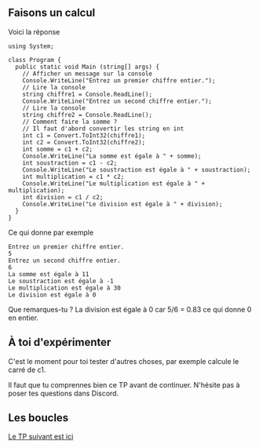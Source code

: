 ## Faisons un calcul

Voici la réponse

```
using System;

class Program {
  public static void Main (string[] args) {
    // Afficher un message sur la console
    Console.WriteLine("Entrez un premier chiffre entier.");
    // Lire la console
    string chiffre1 = Console.ReadLine();
    Console.WriteLine("Entrez un second chiffre entier.");
    // Lire la console
    string chiffre2 = Console.ReadLine();
    // Comment faire la somme ?
    // Il faut d'abord convertir les string en int
    int c1 = Convert.ToInt32(chiffre1);
    int c2 = Convert.ToInt32(chiffre2);
    int somme = c1 + c2;
    Console.WriteLine("La somme est égale à " + somme);
    int soustraction = c1 - c2;
    Console.WriteLine("Le soustraction est égale à " + soustraction);
    int multiplication = c1 * c2;
    Console.WriteLine("Le multiplication est égale à " + multiplication);
    int division = c1 / c2;
    Console.WriteLine("Le division est égale à " + division);
  }
}
```
Ce qui donne par exemple
```
Entrez un premier chiffre entier.
5
Entrez un second chiffre entier.
6
La somme est égale à 11
Le soustraction est égale à -1
Le multiplication est égale à 30
Le division est égale à 0
```

Que remarques-tu ? La division est égale à 0 car 5/6 = 0.83 ce qui donne 0 en entier.

## À toi d'expérimenter

C'est le moment pour toi tester d'autres choses, par exemple calcule le carré de c1.

Il faut que tu comprennes bien ce TP avant de continuer. N'hésite pas à poser tes questions dans Discord.

## Les boucles

[Le TP suivant est ici](../TP04/04-TP.md)
